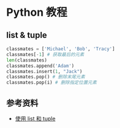 # Python 教程

## list & tuple

```python
classmates = ['Michael', 'Bob', 'Tracy']
classmates[-1] # 获取最后的元素
len(classmates)
classmates.append('Adam')
classmates.insert(1, "Jack")
classmates.pop() # 删除末尾元素
classmates.pop(i) # 删除指定位置元素
```

## 参考资料

* [使用 list 和 tuple](http://www.liaoxuefeng.com/wiki/0014316089557264a6b348958f449949df42a6d3a2e542c000/0014316724772904521142196b74a3f8abf93d8e97c6ee6000)